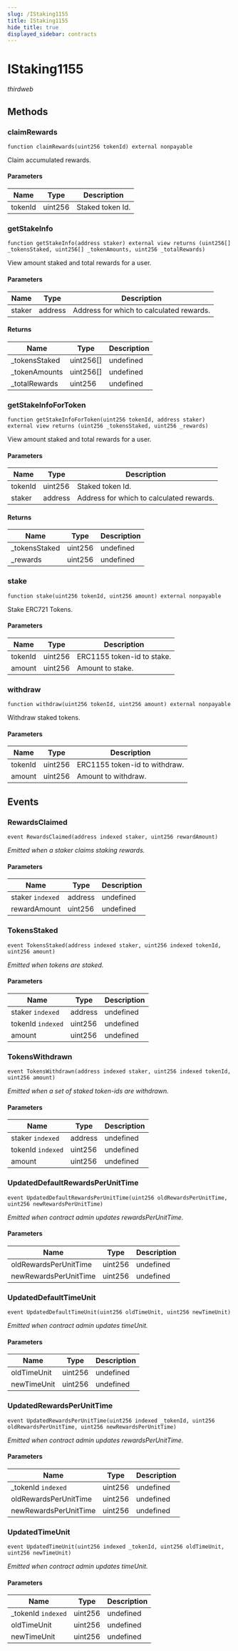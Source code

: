 ```yaml
---
slug: /IStaking1155
title: IStaking1155
hide_title: true
displayed_sidebar: contracts
---
```


# IStaking1155

_thirdweb_

## Methods

### claimRewards

```solidity
function claimRewards(uint256 tokenId) external nonpayable
```

Claim accumulated rewards.

#### Parameters

| Name    | Type    | Description      |
| ------- | ------- | ---------------- |
| tokenId | uint256 | Staked token Id. |

### getStakeInfo

```solidity
function getStakeInfo(address staker) external view returns (uint256[] _tokensStaked, uint256[] _tokenAmounts, uint256 _totalRewards)
```

View amount staked and total rewards for a user.

#### Parameters

| Name   | Type    | Description                              |
| ------ | ------- | ---------------------------------------- |
| staker | address | Address for which to calculated rewards. |

#### Returns

| Name           | Type      | Description |
| -------------- | --------- | ----------- |
| \_tokensStaked | uint256[] | undefined   |
| \_tokenAmounts | uint256[] | undefined   |
| \_totalRewards | uint256   | undefined   |

### getStakeInfoForToken

```solidity
function getStakeInfoForToken(uint256 tokenId, address staker) external view returns (uint256 _tokensStaked, uint256 _rewards)
```

View amount staked and total rewards for a user.

#### Parameters

| Name    | Type    | Description                              |
| ------- | ------- | ---------------------------------------- |
| tokenId | uint256 | Staked token Id.                         |
| staker  | address | Address for which to calculated rewards. |

#### Returns

| Name           | Type    | Description |
| -------------- | ------- | ----------- |
| \_tokensStaked | uint256 | undefined   |
| \_rewards      | uint256 | undefined   |

### stake

```solidity
function stake(uint256 tokenId, uint256 amount) external nonpayable
```

Stake ERC721 Tokens.

#### Parameters

| Name    | Type    | Description                |
| ------- | ------- | -------------------------- |
| tokenId | uint256 | ERC1155 token-id to stake. |
| amount  | uint256 | Amount to stake.           |

### withdraw

```solidity
function withdraw(uint256 tokenId, uint256 amount) external nonpayable
```

Withdraw staked tokens.

#### Parameters

| Name    | Type    | Description                   |
| ------- | ------- | ----------------------------- |
| tokenId | uint256 | ERC1155 token-id to withdraw. |
| amount  | uint256 | Amount to withdraw.           |

## Events

### RewardsClaimed

```solidity
event RewardsClaimed(address indexed staker, uint256 rewardAmount)
```

_Emitted when a staker claims staking rewards._

#### Parameters

| Name             | Type    | Description |
| ---------------- | ------- | ----------- |
| staker `indexed` | address | undefined   |
| rewardAmount     | uint256 | undefined   |

### TokensStaked

```solidity
event TokensStaked(address indexed staker, uint256 indexed tokenId, uint256 amount)
```

_Emitted when tokens are staked._

#### Parameters

| Name              | Type    | Description |
| ----------------- | ------- | ----------- |
| staker `indexed`  | address | undefined   |
| tokenId `indexed` | uint256 | undefined   |
| amount            | uint256 | undefined   |

### TokensWithdrawn

```solidity
event TokensWithdrawn(address indexed staker, uint256 indexed tokenId, uint256 amount)
```

_Emitted when a set of staked token-ids are withdrawn._

#### Parameters

| Name              | Type    | Description |
| ----------------- | ------- | ----------- |
| staker `indexed`  | address | undefined   |
| tokenId `indexed` | uint256 | undefined   |
| amount            | uint256 | undefined   |

### UpdatedDefaultRewardsPerUnitTime

```solidity
event UpdatedDefaultRewardsPerUnitTime(uint256 oldRewardsPerUnitTime, uint256 newRewardsPerUnitTime)
```

_Emitted when contract admin updates rewardsPerUnitTime._

#### Parameters

| Name                  | Type    | Description |
| --------------------- | ------- | ----------- |
| oldRewardsPerUnitTime | uint256 | undefined   |
| newRewardsPerUnitTime | uint256 | undefined   |

### UpdatedDefaultTimeUnit

```solidity
event UpdatedDefaultTimeUnit(uint256 oldTimeUnit, uint256 newTimeUnit)
```

_Emitted when contract admin updates timeUnit._

#### Parameters

| Name        | Type    | Description |
| ----------- | ------- | ----------- |
| oldTimeUnit | uint256 | undefined   |
| newTimeUnit | uint256 | undefined   |

### UpdatedRewardsPerUnitTime

```solidity
event UpdatedRewardsPerUnitTime(uint256 indexed _tokenId, uint256 oldRewardsPerUnitTime, uint256 newRewardsPerUnitTime)
```

_Emitted when contract admin updates rewardsPerUnitTime._

#### Parameters

| Name                  | Type    | Description |
| --------------------- | ------- | ----------- |
| \_tokenId `indexed`   | uint256 | undefined   |
| oldRewardsPerUnitTime | uint256 | undefined   |
| newRewardsPerUnitTime | uint256 | undefined   |

### UpdatedTimeUnit

```solidity
event UpdatedTimeUnit(uint256 indexed _tokenId, uint256 oldTimeUnit, uint256 newTimeUnit)
```

_Emitted when contract admin updates timeUnit._

#### Parameters

| Name                | Type    | Description |
| ------------------- | ------- | ----------- |
| \_tokenId `indexed` | uint256 | undefined   |
| oldTimeUnit         | uint256 | undefined   |
| newTimeUnit         | uint256 | undefined   |
